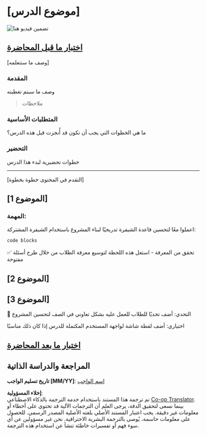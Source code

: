 <!--
CO_OP_TRANSLATOR_METADATA:
{
  "original_hash": "0494be70ad7fadd13a8c3d549c23e355",
  "translation_date": "2025-08-26T00:50:38+00:00",
  "source_file": "lesson-template/README.md",
  "language_code": "ar"
}
-->
# [موضوع الدرس]

![تضمين فيديو هنا](../../../lesson-template/video-url)

## [اختبار ما قبل المحاضرة](../../../lesson-template/quiz-url)

[وصف ما سنتعلمه]

### المقدمة

وصف ما سيتم تغطيته

> ملاحظات

### المتطلبات الأساسية

ما هي الخطوات التي يجب أن تكون قد أُنجزت قبل هذه الدرس؟

### التحضير

خطوات تحضيرية لبدء هذا الدرس

---

[التقدم في المحتوى خطوة بخطوة]

## [الموضوع 1]

### المهمة:

اعملوا معًا لتحسين قاعدة الشيفرة تدريجيًا لبناء المشروع باستخدام الشيفرة المشتركة:

```html
code blocks
```

✅ تحقق من المعرفة - استغل هذه اللحظة لتوسيع معرفة الطلاب من خلال طرح أسئلة مفتوحة

## [الموضوع 2]

## [الموضوع 3]

🚀 التحدي: أضف تحديًا للطلاب للعمل عليه بشكل تعاوني في الصف لتحسين المشروع

اختياري: أضف لقطة شاشة لواجهة المستخدم المكتملة للدرس إذا كان ذلك مناسبًا

## [اختبار ما بعد المحاضرة](../../../lesson-template/quiz-url)

## المراجعة والدراسة الذاتية

**تاريخ تسليم الواجب [MM/YY]**: [اسم الواجب](assignment.md)

**إخلاء المسؤولية**:  
تم ترجمة هذا المستند باستخدام خدمة الترجمة بالذكاء الاصطناعي [Co-op Translator](https://github.com/Azure/co-op-translator). بينما نسعى لتحقيق الدقة، يرجى العلم أن الترجمات الآلية قد تحتوي على أخطاء أو معلومات غير دقيقة. يجب اعتبار المستند الأصلي بلغته الأصلية المصدر الرسمي. للحصول على معلومات حاسمة، يُوصى بالترجمة البشرية الاحترافية. نحن غير مسؤولين عن أي سوء فهم أو تفسيرات خاطئة تنشأ عن استخدام هذه الترجمة.